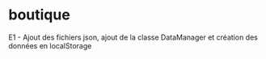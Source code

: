 # boutique

E1 - Ajout des fichiers json, ajout de la classe DataManager et création des données en localStorage
